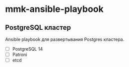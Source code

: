 # mmk-ansible-playbook



## PostgreSQL кластер

Ansible playbook для развертывания Postgres кластера.
- [ ] PostgreSQL 14
- [ ] Patroni
- [ ] etcd

